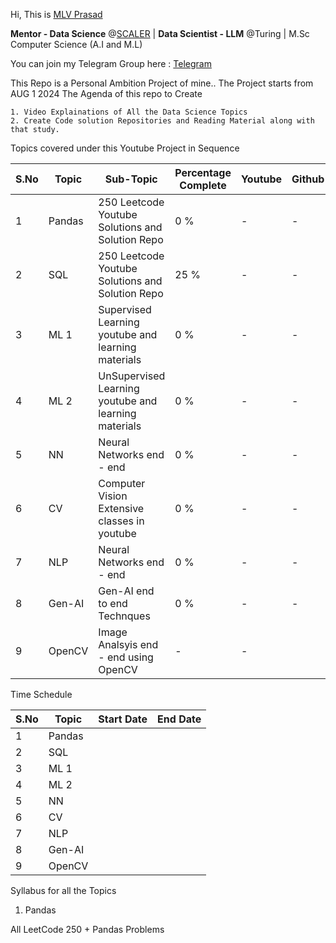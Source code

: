 

Hi, This is [MLV Prasad](https://www.linkedin.com/in/mlvprasadofficial/)

**Mentor - Data Science** @[SCALER](https://www.scaler.com) | **Data Scientist - LLM** @Turing | M.Sc Computer Science (A.I and M.L)

You can join my Telegram Group here : [Telegram](https://t.me/datascienceuniversity)


This Repo is a Personal Ambition Project of mine.. The Project starts from AUG 1 2024
The Agenda of this repo to Create 


    1. Video Explainations of All the Data Science Topics
    2. Create Code solution Repositories and Reading Material along with that study.

Topics covered under this Youtube Project in Sequence

| S.No | Topic | Sub-Topic | Percentage Complete | Youtube | Github |
|----------|----------|----------|----------|-------|------------|
| 1 | Pandas | 250 Leetcode Youtube Solutions and Solution Repo    | 0 %  | - | - |
| 2 | SQL    | 250 Leetcode Youtube Solutions and Solution Repo    | 25 % | - | - |
| 3 | ML 1 | Supervised Learning youtube and learning materials | 0 %  | - | - |
| 4 | ML 2 | UnSupervised Learning youtube and learning materials  | 0 % | - | - |
| 5 | NN | Neural Networks end - end  | 0 %  | - | - |
| 6 | CV | Computer Vision Extensive classes in youtube    | 0 % | - | - |
| 7 | NLP | Neural Networks end - end  | 0 %  | - | - |
| 8 | Gen-AI | Gen-AI end to end Technques   | 0 % | - | - |
| 9 | OpenCV | Image Analsyis end - end using OpenCV | - | - |

Time Schedule 

| S.No | Topic | Start Date  |End Date |
|----------|----------|----------|----------|
| 1 | Pandas |  | | 
| 2 | SQL    |  | | 
| 3 | ML 1 |  | | 
| 4 | ML 2 |  | | 
| 5 | NN |  | | 
| 6 | CV |  | | 
| 7 | NLP | | | 
| 8 | Gen-AI | | | 
| 9 | OpenCV | | | 


Syllabus for all the Topics

1. Pandas 

All LeetCode 250 + Pandas Problems 
